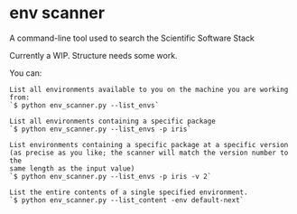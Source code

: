 # env scanner

A command-line tool used to search the Scientific Software Stack

Currently a WIP.  Structure needs some work.

You can:

    List all environments available to you on the machine you are working from:
    `$ python env_scanner.py --list_envs`

    List all environments containing a specific package
    `$ python env_scanner.py --list_envs -p iris`

    List environments containing a specific package at a specific version
    (as precise as you like; the scanner will match the version number to the
    same length as the input value)
    `$ python env_scanner.py --list_envs -p iris -v 2`

    List the entire contents of a single specified environment.
    `$ python env_scanner.py --list_content -env default-next`


